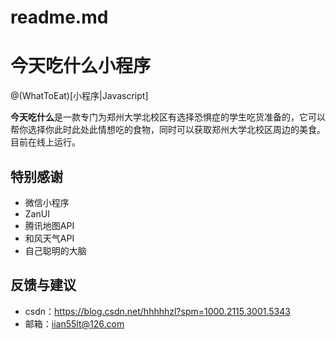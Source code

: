 # readme.md
# 今天吃什么小程序

@(WhatToEat)[小程序|Javascript]

**今天吃什么**是一款专门为郑州大学北校区有选择恐惧症的学生吃货准备的，它可以帮你选择你此时此处此情想吃的食物，同时可以获取郑州大学北校区周边的美食。目前在线上运行。

## 特别感谢
- 微信小程序
- ZanUI
- 腾讯地图API
- 和风天气API
- 自己聪明的大脑

## 反馈与建议
- csdn：<https://blog.csdn.net/hhhhhzl?spm=1000.2115.3001.5343>
- 邮箱：<iian55lt@126.com>

